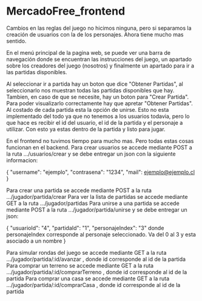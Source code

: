 # MercadoFree_frontend

Cambios en las reglas del juego no hicimos ninguna, pero si separamos la creación de usuarios con la de los personajes. Ahora tiene mucho mas sentido.

En el menú principal de la pagina web, se puede ver una barra de navegación donde se encuentran las instrucciones del juego, un apartado sobre los creadores del juego (nosotros) y finalmente un apartado para ir a las partidas disponibles.

Al seleccionar ir a partida hay un boton que dice "Obtener Partidas", al seleccionarlo nos muestran todas las partidas disponibles que hay.
Tambien, en caso de que se necesite, hay un boton para "Crear Partida". Para poder visualizarlo correctamente hay que apretar "Obtener Partidas".
Al costado de cada partida esta la opción de unirse. Esto no esta implementado del todo ya que no tenemos a los usuarios todavia, pero lo que hace es recibir el id del usuario, el id de la partida y el personaje a utilizar. Con esto ya estas dentro de la partida y listo para jugar.

En el frontend no tuvimos tiempo para mucho mas. Pero todas estas cosas funcionan en el backend.
Para crear usuarios se accede mediante POST a la ruta .../usuarios/crear y se debe entregar un json con la siguiente informacion:

{
    "username": "ejemplo",
    "contrasena": "1234",
    "mail": ejemplo@ejemplo.cl
}

Para crear una partida se accede mediante POST a la ruta .../jugador/partida/crear
Para ver la lista de partidas se accede mediante GET a la ruta .../jugador/partidas
Para unirse a una partida se accede mediante POST a la ruta .../jugador/partida/unirse y se debe entregar un json:

{
    "usuarioId": "4",
    "partidaId": "1",
    "personajeIndex": "3"              donde personajeIndex corresponde al personaje seleccionado. Va del 0 al 3 y esta asociado a un nombre
}

Para simular rondas del juego se accede mediante GET a la ruta .../jugador/partida/:id/avanzar , donde id corresponde al id de la partida
Para comprar un terreno se accede mediante GET a la ruta .../jugador/partida/:id/comprarTerreno , donde id corresponde al id de la partida
Para comprar una casa se accede mediante GET a la ruta .../jugador/partida/:id/comprarCasa , donde id corresponde al id de la partida